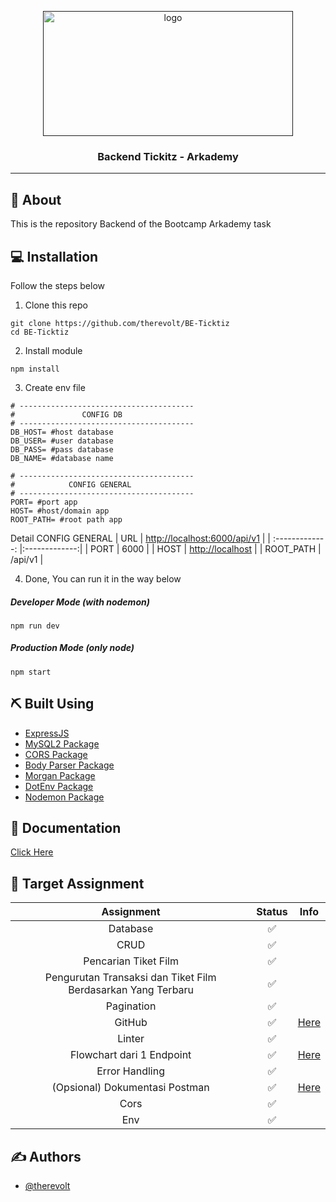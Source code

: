 <p align="center">
  <a href="" rel="noopener">
 <img width=400px height=200px src="https://124135-361502-raikfcquaxqncofqfm.stackpathdns.com/asset/img/banners/blog/rest_api.png" alt="logo"></a>
</p>

<h3 align="center">Backend Tickitz - Arkademy</h3>

---

## 🧐 About
This is the repository Backend of the Bootcamp Arkademy task


## 💻 Installation

Follow the steps below

1. Clone this repo
```
git clone https://github.com/therevolt/BE-Ticktiz
cd BE-Ticktiz
```

2. Install module
```
npm install
```

3. Create env file
```
# ---------------------------------------
#               CONFIG DB
# ---------------------------------------
DB_HOST= #host database
DB_USER= #user database
DB_PASS= #pass database
DB_NAME= #database name

# ---------------------------------------
#            CONFIG GENERAL
# ---------------------------------------
PORT= #port app
HOST= #host/domain app
ROOT_PATH= #root path app
```
Detail CONFIG GENERAL
| URL | [http://localhost:6000/api/v1]() |
| :-------------: |:-------------:|
| PORT | 6000 |
| HOST | [http://localhost]() |
| ROOT_PATH | /api/v1 |

4. Done, You can run it in the way below
##### Developer Mode (with nodemon)
```
npm run dev
```
##### Production Mode (only node)
```
npm start
```

## ⛏️ Built Using

- [ExpressJS](https://expressjs.com)
- [MySQL2 Package](https://www.npmjs.com/package/mysql2)
- [CORS Package](https://www.npmjs.com/package/cors)
- [Body Parser Package](https://www.npmjs.com/package/body-parser)
- [Morgan Package](https://www.npmjs.com/package/morgan)
- [DotEnv Package](https://www.npmjs.com/package/dotenv)
- [Nodemon Package](https://www.npmjs.com/package/nodemon)


## 💭 Documentation

[Click Here](https://documenter.getpostman.com/view/10780576/Tz5jeLFz#de35d897-0209-4a28-b9d3-cd2225756a85)


## 🎯 Target Assignment
|Assignment | Status | Info |
|:---------:|:-------:|:----:|
|Database|✅||
|CRUD|✅||
|Pencarian Tiket Film|✅||
|Pengurutan Transaksi dan Tiket Film Berdasarkan Yang Terbaru|✅||
|Pagination|✅||
|GitHub|✅|[Here](https://github.com/therevolt/BE-Ticktiz)|
|Linter|✅||
|Flowchart dari 1 Endpoint|✅|[Here](https://drive.google.com/drive/folders/1E4yWNIxbCZDeedrTu19iAa30sN_PQqkz?usp=sharing)
|Error Handling|✅||
|(Opsional) Dokumentasi Postman|✅|[Here](https://documenter.getpostman.com/view/10780576/Tz5jeLFz#780297f5-2766-41f8-adce-21ec23b0e0b7)
|Cors|✅|
|Env|✅|


## ✍️ Authors

- [@therevolt](https://github.com/therevolt)
